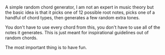 A simple random chord generator, I am not an expert in music theory but 
the basic idea is that it picks one of 12 possible root notes, picks one 
of a handful of chord types, then generates a few random extra tones.

You don't have to use every chord from this, you don't have to use all of 
the notes it generates. This is just meant for inspirational guidelines out of 
random chords.

The most important thing is to have fun.
